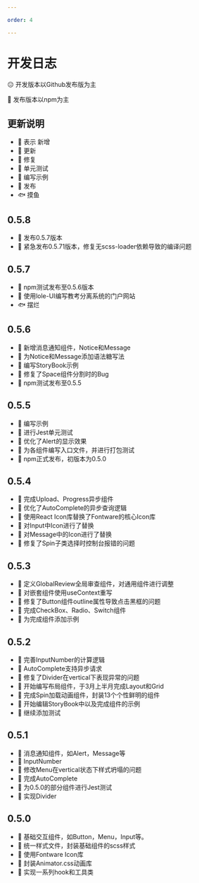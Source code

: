 ```yaml
---

order: 4

---
```


# 开发日志

😑 开发版本以Github发布版为主

🤤 发布版本以npm为主

## 更新说明

 - 💌 表示 新增
 - 📌 更新
 - 🔧 修复
 - 🧪 单元测试
 - 📘 编写示例
 - 📀 发布
 - 🐟 摸鱼


## 0.5.8
- 📀 发布0.5.7版本
- 🔧 紧急发布0.5.71版本，修复无scss-loader依赖导致的编译问题

## 0.5.7
- 📀 npm测试发布至0.5.6版本
- 📘 使用lole-UI编写教考分离系统的门户网站
- 🐟 摆烂

## 0.5.6
- 💌 新增消息通知组件，Notice和Message
- 📌 为Notice和Message添加语法糖写法
- 📘  编写StoryBook示例
- 🔧 修复了Space组件分割时的Bug
- 📀 npm测试发布至0.5.5

## 0.5.5
- 📘 编写示例
- 🧪 进行Jest单元测试
- 📌 优化了Alert的显示效果
- 💌 为各组件编写入口文件，并进行打包测试
- 📀 npm正式发布，初版本为0.5.0


## 0.5.4
- 💌 完成Upload、Progress异步组件
- 📌 优化了AutoComplete的异步查询逻辑
- 📌 使用React Icon库替换了Fontware的核心Icon库
- 📌 对Input中Icon进行了替换
- 📌 对Message中的Icon进行了替换
- 🔧 修复了Spin子类选择时控制台报错的问题

## 0.5.3
- 💌 定义GlobalReview全局审查组件，对通用组件进行调整
- 📌 对嵌套组件使用useContext重写
- 🔧 修复了Button组件outline属性导致点击黑框的问题
- 💌 完成CheckBox、Radio、Switch组件
- 📘  为完成组件添加示例

## 0.5.2
- 📌 完善InputNumber的计算逻辑 
- 📌 AutoComplete支持异步请求
- 🔧 修复了Divider在vertical下表现异常的问题
- 💌 开始编写布局组件，于3月上半月完成Layout和Grid
- 💌 完成Spin加载动画组件，封装13个个性鲜明的组件
- 📘  开始编辑StoryBook中以及完成组件的示例
- 🧪  继续添加测试


## 0.5.1

- 💌 消息通知组件，如Alert，Message等
- 💌 InputNumber
- 📌 修改Menu在vertical状态下样式坍塌的问题
- 💌 完成AutoComplete
- 🧪 为0.5.0的部分组件进行Jest测试
- 💌 实现Divider


## 0.5.0

- 💌 基础交互组件，如Button，Menu，Input等。
- 💌 统一样式文件，封装基础组件的scss样式
- 💌 使用Fontware Icon库
- 💌 封装Animator.css动画库
- 💌 实现一系列hook和工具类




